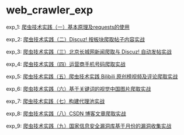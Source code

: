 # web_crawler_exp

exp_1: [爬虫技术实践（一）基本原理及requests的使用](https://oxsec.com/p/16)

exp_2: [爬虫技术实践（二）Discuz! 按板块爬取帖子内容实战](https://oxsec.com/p/17)

exp_3: [爬虫技术实践（三）北京长城网新闻爬取与 Discuz! 自动发帖实战](https://oxsec.com/p/18)

exp_4: [爬虫技术实践（四）运营商手机号码爬取实战](https://oxsec.com/p/19)

exp_5: [爬虫技术实践（五）爬虫技术实践 Bilibili 原创榜视频及评论爬取实战](https://oxsec.com/p/20)

exp_6: [爬虫技术实践（六）基于关键词的视觉中国图片爬取实战](https://oxsec.com/p/21)

exp_7: [爬虫技术实践（七）构建代理池实战](https://oxsec.com/p/22)

exp_8: [爬虫技术实践（八）CSDN 博客文章爬取实战](https://oxsec.com/p/23)

exp_9: [爬虫技术实践（九）国家信息安全漏洞库基于月份的漏洞收集实战](https://oxsec.com/p/24)

